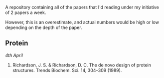 A repository containing all of the papers that I'd reading under my initiative
of 2 papers a week.

However, this is an overestimate, and actual numbers would be high or low
depending on the depth of the paper.

## Protein

*4th April*

1. Richardson, J. S. & Richardson, D. C. The de novo design of protein
   structures. Trends Biochem. Sci. 14, 304–309 (1989).

